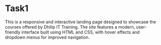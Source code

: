 # Task1
This is a responsive and interactive landing page designed to showcase the courses offered by Dhilip IT Training. The site features a modern, user-friendly interface built using HTML and CSS, with hover effects and dropdown menus for improved navigation.
